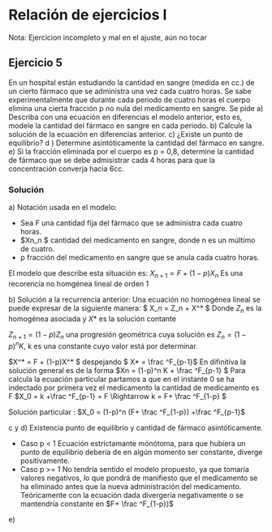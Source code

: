 # Relación de ejercicios I

Nota: Ejercicion incompleto y mal en el ajuste, aún no tocar
## Ejercicio 5 
En un hospital están estudiando la cantidad en sangre (medida en cc.) de un cierto fármaco que se administra una
vez cada cuatro horas. Se sabe experimentalmente que durante cada periodo de cuatro horas el cuerpo elimina una
cierta fracción p no nula del medicamento en sangre. Se pide
a) Describa con una ecuación en diferencias el modelo anterior, esto es, modele la cantidad del fármaco en sangre
en cada periodo.
b) Calcule la solución de la ecuación en diferencias anterior.
c) ¿Existe un punto de equilibrio?
d ) Determine asintóticamente la cantidad del fármaco en sangre.
e) Si la fracción eliminada por el cuerpo es p = 0,8, determine la cantidad de fármaco que se debe admisistrar cada 
4 horas para que la concentración converja hacia 6cc. 

### Solución   

a) Notación usada en el modelo: 
- Sea F una cantidad fija del fármaco que se administra cada cuatro horas. 
- $Xn_n $ cantidad del medicamento en sangre, donde n es un múltimo de cuatro. 
- p fracción del medicamento en sangre que se anula cada cuatro horas. 

El modelo que describe esta situación es: $X_{n+1} = F + (1-p)X_n$
Es una recorencia no homgénea lineal de orden 1

b) Solución a la recurrencia anterior: 
Una ecuación no homogénea lineal se puede expresar de la siguiente manera: 
$ X_n = Z_n + X^* $
Donde $Z_n$ es la homogénea asociada y $X*$ es la solución contante

$Z_{n+1} = (1-p)Z_n$ una progresión geométrica cuya solución es $Z_n = (1-p)^n K$,
k es una constante cuyo valor está por determinar. 

$X^* = F + (1-p)X^* $  despejando $ X* = \frac ^F_{p-1}$
En difinitiva la solución general es de la forma $Xn = (1-p)^n K +  \frac ^F_{p-1} $
Para calcula la ecuación particular partamos a que en el instante 0 se ha indectado por primera vez el medicamento
la cantidad de medicamento es F $X_0 = k +\frac ^F_{p-1} = F \Rightarrow k = F+ \frac ^F_{1-p}  $

Solución particular : $X_0 = (1-p)^n (F+ \frac ^F_{1-p})  +\frac ^F_{p-1}$


c y d) Existencia punto de equilibrio y cantidad de fármaco asintóticamente.
- Caso p < 1
Ecuación estríctamante mónótoma, para que hubiera un punto de equilibrio debería de en algún momento ser constante, diverge positivamente. 
- Caso p >= 1
No tendría sentido el modelo propuesto, ya que tomaría valores negativos, lo que pondrá de manifiesto que el medicamento
se ha eliminado antes que la nueva administración del medicamento. 
Teóricamente con la ecuación dada divergería negativamente o se mantendría constante en $F+ \frac ^F_{1-p})$

e)

 



